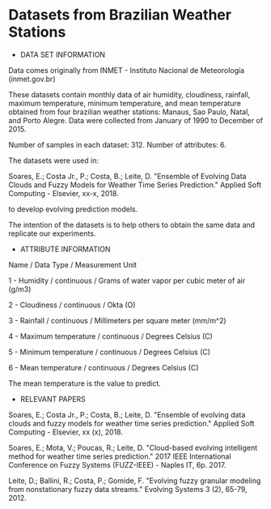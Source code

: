 # Datasets from Brazilian Weather Stations

- DATA SET INFORMATION

Data comes originally from INMET - Instituto Nacional de Meteorologia (inmet.gov.br)

These datasets contain monthly data of air humidity, cloudiness, rainfall, maximum temperature, minimum temperature, and mean temperature obtained from four brazilian weather stations: Manaus, Sao Paulo, Natal, and Porto Alegre. Data were collected from January of 1990 to December of 2015.

Number of samples in each dataset: 312.
Number of attributes: 6.

The datasets were used in:

Soares, E.; Costa Jr., P.; Costa, B.; Leite, D.
"Ensemble of Evolving Data Clouds and Fuzzy Models for Weather Time Series Prediction."
Applied Soft Computing - Elsevier, xx-x, 2018.

to develop evolving prediction models.

The intention of the datasets is to help others to obtain the same data and replicate our experiments.


- ATTRIBUTE INFORMATION

Name / Data Type / Measurement Unit

  1 - Humidity / continuous / Grams of water vapor per cubic meter of air (g/m3)

  2 - Cloudiness / continuous / Okta (O)

  3 - Rainfall	/ continuous / Millimeters per square meter (mm/m^2)

  4 - Maximum temperature / continuous / Degrees Celsius (C)

  5 - Minimum temperature / continuous / Degrees Celsius (C)

  6 - Mean temperature / continuous	/ Degrees Celsius (C)

The mean temperature is the value to predict.


- RELEVANT PAPERS

Soares, E.; Costa Jr., P.; Costa, B.; Leite, D.
"Ensemble of evolving data clouds and fuzzy models for weather time series prediction."
Applied Soft Computing - Elsevier, xx (x), 2018.

Soares, E.; Mota, V.; Poucas, R.; Leite, D.
"Cloud-based evolving intelligent method for weather time series prediction."
2017 IEEE International Conference on Fuzzy Systems (FUZZ-IEEE) - Naples IT, 6p. 2017.

Leite, D.; Ballini, R.; Costa, P.; Gomide, F.
"Evolving fuzzy granular modeling from nonstationary fuzzy data streams."
Evolving Systems 3 (2), 65-79, 2012.
